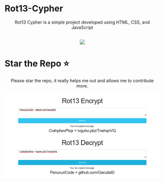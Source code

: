 # Rot13-Cypher
<p align="center">Rot13 Cypher is a simple project developed using HTML, CSS, and JavaScript
<br>
  <p align="center"><br>
  <a href="https://github.com/penucuriCode">
    <img src="https://lanyard-profile-readme.vercel.app/api/447411230098063362"/>
     </a>
  
# Star the Repo ⭐
<p align="center">Please star the repo, it really helps me out and allows me to contribute more.</p>
<img src="https://github.com/GarudaID/Rot13-Cypher/blob/main/rot13.PNG">
